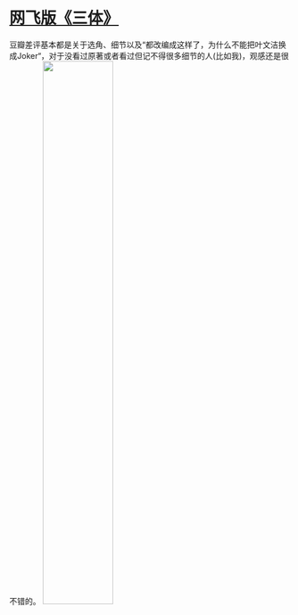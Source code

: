 # [网飞版《三体》](https://github.com/myccnn/tuix40/issues/16)

豆瓣差评基本都是关于选角、细节以及“都改编成这样了，为什么不能把叶文洁换成Joker“，对于没看过原著或者看过但记不得很多细节的人(比如我)，观感还是很不错的。
<img src=https://github.com/myccnn/tuix40/assets/5852024/459b6c6d-852f-4a04-8037-67622b94fcf0 width="50%">